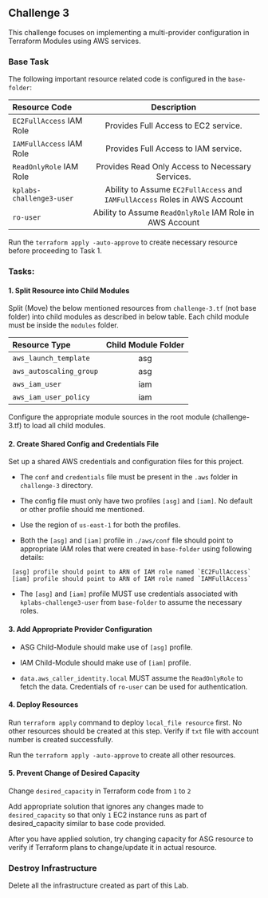
## Challenge 3

This challenge focuses on implementing a multi-provider configuration in Terraform Modules using AWS services. 

### Base Task

The following important resource related code is configured  in the `base-folder`:

| Resource Code | Description | 
| :---        |    :----:   | 
| `EC2FullAccess` IAM Role  | Provides Full Access to EC2 service.      | 
| `IAMFullAccess` IAM Role | Provides Full Access to IAM service.   | 
| `ReadOnlyRole` IAM Role | Provides Read Only Access to Necessary Services.   | 
| `kplabs-challenge3-user` | Ability to Assume `EC2FullAccess` and `IAMFullAccess` Roles in AWS Account    | 
| `ro-user` | Ability to Assume `ReadOnlyRole` IAM Role in AWS Account    

Run the `terraform apply -auto-approve` to create necessary resource before proceeding to Task 1.


### Tasks:

#### 1. Split Resource into Child Modules

Split (Move) the below mentioned resources from `challenge-3.tf` (not base folder) into child modules as described in below table. Each child module must be inside the `modules` folder.


| Resource Type  | Child Module Folder | 
| :---        |    :----:   | 
| `aws_launch_template`  | asg      | 
| `aws_autoscaling_group`  | asg   | 
| `aws_iam_user` | iam    | 
| `aws_iam_user_policy` | iam    | 

Configure the appropriate module sources in the root module (challenge-3.tf) to load all child modules.

#### 2. Create Shared Config and Credentials File

Set up a shared AWS credentials and configuration files for this project.

* The `conf` and `credentials` file must be present in the `.aws` folder in `challenge-3` directory. 

* The config file must only have two profiles `[asg]` and `[iam]`. No default or other profile should me mentioned.
* Use the region of `us-east-1` for both the profiles.

* Both the `[asg]` and `[iam]` profile in `./aws/conf` file should point to appropriate IAM roles that were created in `base-folder`  using following details:
```
 [asg] profile should point to ARN of IAM role named `EC2FullAccess` 
 [iam] profile should point to ARN of IAM role named `IAMFullAccess`
```

* The `[asg]` and `[iam]` profile MUST use credentials associated with `kplabs-challenge3-user` from `base-folder` to assume the necessary roles.


#### 3. Add Appropriate Provider Configuration

* ASG Child-Module should make use of `[asg]` profile.
* IAM Child-Module should make use of `[iam]` profile.

* `data.aws_caller_identity.local` MUST assume the `ReadOnlyRole` to fetch the data. Credentials of `ro-user` can be used for authentication.

#### 4. Deploy Resources

Run `terraform apply` command to deploy `local_file resource` first. No other resources should be created at this step. Verify if `txt` file with account number is created successfully. 

Run the `terraform apply -auto-approve` to create all other resources.


#### 5. Prevent Change of Desired Capacity

Change `desired_capacity` in Terraform code from `1` to `2`

Add appropriate solution that ignores any changes made to `desired_capacity` so that only `1` EC2 instance runs as part of desired_capacity similar to base code provided.

After you have applied solution, try changing capacity for ASG resource to verify if Terraform plans to change/update it in actual resource.

### Destroy Infrastructure

Delete all the infrastructure created as part of this Lab.



